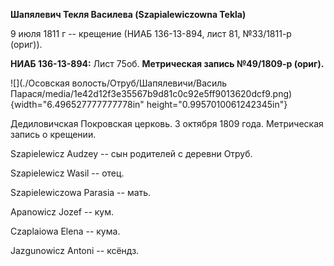 **Шапялевич Текля Василева (Szapialewiczowna Tekla)**

9 июля 1811 г -- крещение (НИАБ 136-13-894, лист 81, №33/1811-р (ориг)).

**НИАБ 136-13-894:** Лист 75об. **Метрическая запись №49/1809-р
(ориг).**

![](./Осовская волость/Отруб/Шапялевичи/Василь Парася/media/1e42d12f3e35567b9d81c0c92e5ff9013620dcf9.png){width="6.496527777777778in"
height="0.9957010061242345in"}

Дедиловичская Покровская церковь. 3 октября 1809 года. Метрическая
запись о крещении.

Szapielewicz Audzey -- сын родителей с деревни Отруб.

Szapielewicz Wasil -- отец.

Szapielewiczowa Parasia -- мать.

Apanowicz Jozef -- кум.

Czaplaiowa Elena -- кума.

Jazgunowicz Antoni -- ксёндз.

